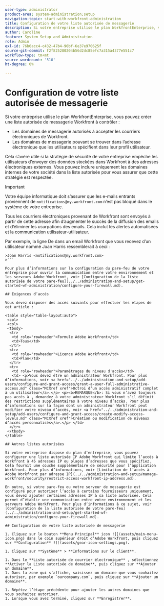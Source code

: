 ```yaml
---
user-type: administrator
product-area: system-administration;setup
navigation-topic: start-with-workfront-administration
title: Configuration de votre liste autorisée de messagerie
description: Si votre entreprise utilise le plan WorkfrontEnterprise, vous pouvez créer une liste autorisée de messagerie Workfront pour contrôler quels domaines de messagerie sont autorisés à accepter les courriers électroniques de Workfront et quels domaines de messagerie peuvent se trouver dans l’adresse que les utilisateurs spécifient dans leur profil utilisateur. Cela s’avère utile si la stratégie de sécurité de votre entreprise empêche les utilisateurs d’envoyer des données stockées dans Workfront à des adresses électroniques externes. Vous pouvez inclure uniquement les domaines internes de votre société dans la liste autorisée pour vous assurer que cette stratégie est respectée.
author: Caroline
feature: System Setup and Administration
role: Admin
exl-id: 76b6acc4-c432-47b4-90bf-6e37e970625f
source-git-commit: f2f825280204b56d2dc85efc7a315a4377e551c7
workflow-type: tm+mt
source-wordcount: '510'
ht-degree: 0%

---
```


# Configuration de votre liste autorisée de messagerie

Si votre entreprise utilise le plan WorkfrontEnterprise, vous pouvez créer une liste autorisée de messagerie Workfront à contrôler :

* Les domaines de messagerie autorisés à accepter les courriers électroniques de Workfront.
* Les domaines de messagerie pouvant se trouver dans l’adresse électronique que les utilisateurs spécifient dans leur profil utilisateur.

Cela s’avère utile si la stratégie de sécurité de votre entreprise empêche les utilisateurs d’envoyer des données stockées dans Workfront à des adresses électroniques externes. Vous pouvez inclure uniquement les domaines internes de votre société dans la liste autorisée pour vous assurer que cette stratégie est respectée.

>[!IMPORTANT]
>
>Votre équipe informatique doit s’assurer que les e-mails entrants proviennent de `notifications@my.workfront.com` n’est pas bloqué dans le système de votre entreprise.
>
>Tous les courriers électroniques provenant de Workfront sont envoyés à partir de cette adresse afin d’augmenter le succès de la diffusion des emails et d’éliminer les usurpations des emails. Cela inclut les alertes automatisées et la communication utilisateur-utilisateur.
>
>Par exemple, la ligne De dans un email Workfront que vous recevez d’un utilisateur nommé Joan Harris ressemblerait à ceci :
>
```
>Joan Harris <notifications@my.workfront.com>
>```

Pour plus d’informations sur la configuration du pare-feu de votre entreprise pour ouvrir la communication entre votre environnement et les serveurs Adobe Workfront, voir [Configuration de la liste autorisée de votre pare-feu](../../administration-and-setup/get-started-wf-administration/configure-your-firewall.md).

## Exigences d’accès

Vous devez disposer des accès suivants pour effectuer les étapes de cet article :

<table style="table-layout:auto"> 
 <col> 
 <col> 
 <tbody> 
  <tr> 
   <td role="rowheader">Formule Adobe Workfront</td> 
   <td>Tous</td> 
  </tr> 
  <tr> 
   <td role="rowheader">Licence Adobe Workfront</td> 
   <td>Plan</td> 
  </tr> 
  <tr> 
   <td role="rowheader">Paramétrages du niveau d'accès</td> 
   <td> <p>Vous devez être un administrateur Workfront. Pour plus d’informations, voir <a href="../../administration-and-setup/add-users/configure-and-grant-access/grant-a-user-full-administrative-access.md" class="MCXref xref">Octroi d’un accès administratif complet à un utilisateur</a>.</p> <p><b>REMARQUE</b>: Si vous n’avez toujours pas accès à , demandez à votre administrateur Workfront s’il définit des restrictions supplémentaires à votre niveau d’accès. Pour plus d’informations sur la façon dont un administrateur Workfront peut modifier votre niveau d’accès, voir <a href="../../administration-and-setup/add-users/configure-and-grant-access/create-modify-access-levels.md" class="MCXref xref">Création ou modification de niveaux d’accès personnalisés</a>.</p> </td> 
  </tr> 
 </tbody> 
</table>

## Autres listes autorisées

Si votre entreprise dispose du plan d’entreprise, vous pouvez configurer une liste autorisée IP Adobe Workfront qui limite l’accès à Workfront à 45 adresses IP ou plages d’adresses que vous spécifiez. Cela fournit une couche supplémentaire de sécurité pour l’application Workfront. Pour plus d’informations, voir [Limitation de l’accès à Adobe Workfront par adresse IP](../../administration-and-setup/manage-workfront/security/restrict-access-workfront-ip-address.md).

En outre, si votre pare-feu ou votre serveur de messagerie est configuré pour autoriser l’accès à certains fournisseurs uniquement, vous devez ajouter certaines adresses IP à sa liste autorisée. Cela permet d’établir une communication entre votre environnement et les serveurs Adobe Workfront. Pour plus d’informations à ce sujet, voir [Configuration de la liste autorisée de votre pare-feu](../../administration-and-setup/get-started-wf-administration/configure-your-firewall.md).

## Configuration de votre liste autorisée de messagerie

1. Cliquez sur le bouton **Menu Principal** icon ![](assets/main-menu-icon.png) dans le coin supérieur droit d’Adobe Workfront, puis cliquez sur **Configuration** ![](assets/gear-icon-settings.png).

1. Cliquez sur **Système** > **Informations sur le client**.

1. Dans le **Liste autorisée de courrier électronique** , sélectionnez **Activer la Liste autorisée de domaine**, puis cliquez sur **Ajouter un domaine**.
1. Dans la zone qui s’affiche, saisissez un domaine que vous souhaitez autoriser, par exemple `ourcompany.com`, puis cliquez sur **Ajouter un domaine**.

1. Répétez l’étape précédente pour ajouter les autres domaines que vous souhaitez autoriser.
1. Lorsque vous avez terminé, cliquez sur **Enregistrer**.
